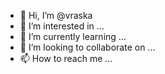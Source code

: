 - 👋 Hi, I’m @vraska
- 👀 I’m interested in ...
- 🌱 I’m currently learning ...
- 💞️ I’m looking to collaborate on ...
- 📫 How to reach me ...

<!---
vraska/vraska is a ✨ special ✨ repository because its `README.md` (this file) appears on your GitHub profile.
You can click the Preview link to take a look at your changes.
--->
